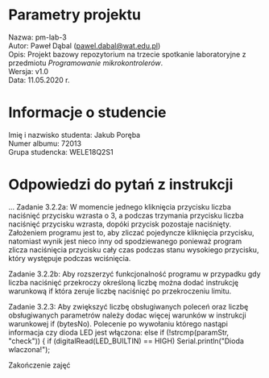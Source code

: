 # Parametry projektu

Nazwa: pm-lab-3  
Autor: Paweł Dąbal (pawel.dabal@wat.edu.pl)  
Opis: Projekt bazowy repozytorium na trzecie spotkanie laboratoryjne z przedmiotu _Programowanie mikrokontrolerów_.  
Wersja: v1.0  
Data: 11.05.2020 r.

# Informacje o studencie

Imię i nazwisko studenta: Jakub Poręba  
Numer albumu: 72013  
Grupa studencka: WELE18Q2S1

# Odpowiedzi do pytań z instrukcji
...
Zadanie 3.2.2a: W momencie jednego kliknięcia przycisku liczba naciśnięć przycisku wzrasta o 3, a podczas trzymania przycisku liczba naciśnięć przycisku wzrasta, dopóki przycisk pozostaje naciśnięty. Założeniem programu jest to, aby zliczać pojedyncze kliknięcia przycisku, natomiast wynik jest nieco inny od spodziewanego ponieważ program zlicza naciśnięcia przycisku cały czas podczas stanu wysokiego przycisku, który występuje podczas wciśnięcia. 

Zadanie 3.2.2b: Aby rozszerzyć funkcjonalność programu w przypadku gdy liczba naciśnięć przekroczy określoną liczbę można dodać instrukcję warunkową if która zeruje liczbę naciśnięć po przekroczeniu limitu.

Zadanie 3.2.3: Aby zwiększyć liczbę obsługiwanych poleceń oraz liczbę obsługiwanych parametrów należy dodac więcej warunków w instrukcji warunkowej if (bytesNo). Polecenie po wywołaniu którego nastąpi informacja czy dioda LED jest włączona: else if (!strcmp(paramStr, "check")) {
      if (digitalRead(LED_BUILTIN) == HIGH)
      Serial.println("Dioda wlaczona!");

Zakończenie zajęć